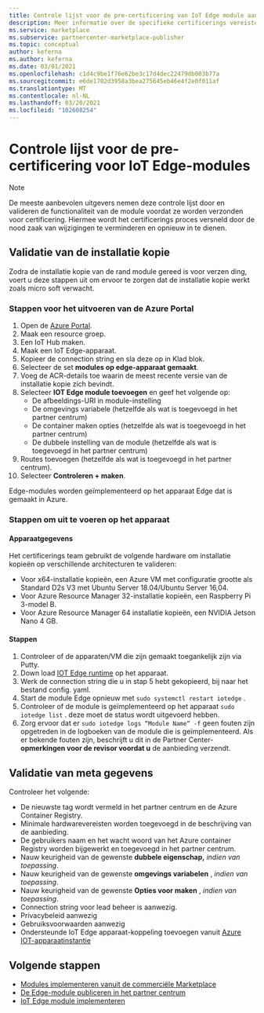 ```yaml
---
title: Controle lijst voor de pre-certificering van IoT Edge module aanbiedingen in azure Marketplace
description: Meer informatie over de specifieke certificerings vereisten voor het publiceren van IoT Edge module aanbiedingen in azure Marketplace.
ms.service: marketplace
ms.subservice: partnercenter-marketplace-publisher
ms.topic: conceptual
author: keferna
ms.author: keferna
ms.date: 03/01/2021
ms.openlocfilehash: c1d4c9be1f76e62be3c17d4dec22479db003b77a
ms.sourcegitcommit: e6de1702d3958a3bea275645eb46e4f2e0f011af
ms.translationtype: MT
ms.contentlocale: nl-NL
ms.lasthandoff: 03/20/2021
ms.locfileid: "102608254"
---
```

# <a name="pre-certification-checklist-for-iot-edge-modules"></a>Controle lijst voor de pre-certificering voor IoT Edge-modules

> [!NOTE]
> De meeste aanbevolen uitgevers nemen deze controle lijst door en valideren de functionaliteit van de module voordat ze worden verzonden voor certificering. Hiermee wordt het certificerings proces versneld door de nood zaak van wijzigingen te verminderen en opnieuw in te dienen.

## <a name="validation-of-image"></a>Validatie van de installatie kopie

Zodra de installatie kopie van de rand module gereed is voor verzen ding, voert u deze stappen uit om ervoor te zorgen dat de installatie kopie werkt zoals micro soft verwacht.

### <a name="steps-to-perform-in-the-azure-portal"></a>Stappen voor het uitvoeren van de Azure Portal

1. Open de [Azure Portal](https://partner.microsoft.com/).
1. Maak een resource groep.
1. Een IoT Hub maken.
1. Maak een IoT Edge-apparaat.
1. Kopieer de connection string en sla deze op in Klad blok.
1. Selecteer de set **modules op edge-apparaat gemaakt**.
1. Voeg de ACR-details toe waarin de meest recente versie van de installatie kopie zich bevindt.
1. Selecteer **IOT Edge module toevoegen** en geef het volgende op:
    - De afbeeldings-URI in module-instelling
    - De omgevings variabele (hetzelfde als wat is toegevoegd in het partner centrum)
    - De container maken opties (hetzelfde als wat is toegevoegd in het partner centrum)
    - De dubbele instelling van de module (hetzelfde als wat is toegevoegd in het partner centrum)
1. Routes toevoegen (hetzelfde als wat is toegevoegd in het partner centrum).
1. Selecteer **Controleren + maken**.

Edge-modules worden geïmplementeerd op het apparaat Edge dat is gemaakt in Azure.

### <a name="steps-to-perform-on-the-device"></a>Stappen om uit te voeren op het apparaat

#### <a name="device-details"></a>Apparaatgegevens

Het certificerings team gebruikt de volgende hardware om installatie kopieën op verschillende architecturen te valideren:

- Voor x64-installatie kopieën, een Azure VM met configuratie grootte als Standard D2s V3 met Ubuntu Server 18.04/Ubuntu Server 16,04.
- Voor Azure Resource Manager 32-installatie kopieën, een Raspberry Pi 3-model B.
- Voor Azure Resource Manager 64 installatie kopieën, een NVIDIA Jetson Nano 4 GB.

#### <a name="steps"></a>Stappen

1. Controleer of de apparaten/VM die zijn gemaakt toegankelijk zijn via Putty.
1. Down load [IOT Edge runtime](https://docs.microsoft.com/azure/iot-edge/how-to-install-iot-edge) op het apparaat.
1. Werk de connection string die u in stap 5 hebt gekopieerd, bij naar het bestand config. yaml.
1. Start de module Edge opnieuw met `sudo systemctl restart iotedge` .
1. Controleer of de module is geïmplementeerd op het apparaat `sudo iotedge list` . deze moet de status wordt uitgevoerd hebben.
1. Zorg ervoor dat er `sudo iotedge logs “Module Name“ -f` geen fouten zijn opgetreden in de logboeken van de module die is geïmplementeerd. Als er bekende fouten zijn, beschrijft u dit in de Partner Center- **opmerkingen voor de revisor voordat u** de aanbieding verzendt.

## <a name="metadata-validation"></a>Validatie van meta gegevens

Controleer het volgende:

- De nieuwste tag wordt vermeld in het partner centrum en de Azure Container Registry.
- Minimale hardwarevereisten worden toegevoegd in de beschrijving van de aanbieding.
- De gebruikers naam en het wacht woord van het Azure container Registry worden bijgewerkt en toegevoegd in het partner centrum.
- Nauw keurigheid van de gewenste **dubbele eigenschap,** *indien van toepassing*.
- Nauw keurigheid van de gewenste **omgevings variabelen** , *indien van toepassing*.
- Nauw keurigheid van de gewenste **Opties voor maken** , *indien van toepassing*.
- Connection string voor lead beheer is aanwezig.
- Privacybeleid aanwezig
- Gebruiksvoorwaarden aanwezig
- Ondersteunde IoT Edge apparaat-koppeling toevoegen vanuit [Azure IOT-apparaatinstantie](https://devicecatalog.azure.com/devices?certificationBadgeTypes=IoTEdgeCompatible) 

## <a name="next-steps"></a>Volgende stappen

- [Modules implementeren vanuit de commerciële Marketplace](https://docs.microsoft.com/azure/iot-edge/how-to-deploy-modules-portal#deploy-from-azure-marketplace)
- [De Edge-module publiceren in het partner centrum](https://docs.microsoft.com/azure/marketplace/partner-center-portal/azure-iot-edge-module-creation)
- [IoT Edge module implementeren](https://docs.microsoft.com/azure/iot-edge/quickstart-linux)  
